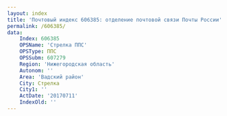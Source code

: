 ```yaml
---
layout: index
title: 'Почтовый индекс 606385: отделение почтовой связи Почты России'
permalink: /606385/
data:
    Index: 606385
    OPSName: 'Стрелка ППС'
    OPSType: ППС
    OPSSubm: 607279
    Region: 'Нижегородская область'
    Autonom: ''
    Area: 'Вадский район'
    City: Стрелка
    City1: ''
    ActDate: '20170711'
    IndexOld: ''
---
```

